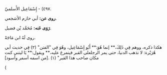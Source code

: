 ٤٩٧) - إِسْمَاعِيل الأَسلميّ.

**روى عن:** أبي حازم الأشجعي.

**رَوَى عَنه:** مُحَمَّد بْن فضيل.

روى لَهُ ابن مَاجَهْ.

هكذا ذكره، ووهم فِي ذَلِكَ،** إنما هُوَ:** أَبُو إِسْمَاعِيل، وهُوَ فِي "الفتن" (٢) فِي حديث أبي هُرَيْرة: لا تذهب الدنيا، حتى يمر الرجلعلى القبر فيتمرغ عليه،** ويقول:** يَا ليتني كنت مكان صاحب هذا القبر" (١) .[من اسمه أسمر وأسود]

(